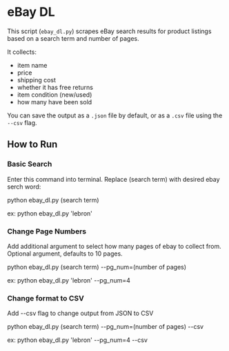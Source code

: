 # eBay DL

This script (`ebay_dl.py`) scrapes eBay search results for product listings based on a search term and number of pages.

It collects:
- item name
- price
- shipping cost
- whether it has free returns
- item condition (new/used)
- how many have been sold

You can save the output as a `.json` file by default, or as a `.csv` file using the `--csv` flag.

## How to Run

### Basic Search
Enter this command into terminal. Replace (search term) with desired ebay serch word:

python ebay_dl.py (search term) 

ex: python ebay_dl.py 'lebron'

### Change Page Numbers
Add additional argument to select how many pages of ebay to collect from. Optional argument, defaults to 10 pages.

python ebay_dl.py (search term) --pg_num=(number of pages)

ex: python ebay_dl.py 'lebron' --pg_num=4

### Change format to CSV
Add --csv flag to change output from JSON to CSV

python ebay_dl.py (search term) --pg_num=(number of pages) --csv

ex: python ebay_dl.py 'lebron'  --pg_num=4 --csv